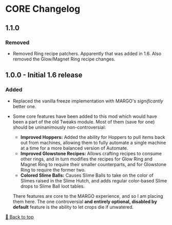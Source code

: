 ﻿# CORE Changelog

## 1.1.0

### Removed

* Removed Ring recipe patchers. Apparently that was added in 1.6. Also removed the Glow/Magnet Ring recipe changes.


## 1.0.0 - Initial 1.6 release

### Added

* Replaced the vanilla freeze implementation with MARGO's *significantly* better one.
* Some core features have been added to this mod which would have been a part of the old Tweaks module. Most of them (save for one) should be uninanimously non-controversial:
    - **Improved Hoppers:** Added the ability for Hoppers to pull items back out from machines, allowing them to fully automate a single machine at a time for a more balanced version of Automate.
    - **Improved Glowstone Recipes:** Allows crafting recipes to consume other rings, and in turn modifies the recipes for Glow Ring and Magnet Ring to require their smaller counterparts, and for Glowstone Ring to require the former two.
    - **Colored Slime Balls:** Causes Slime Balls to take on the color of Slimes raised in the Slime Hutch, and adds regular color-based Slime drops to Slime Ball loot tables.

    There features are core to the MARGO experience, and so I am placing them here. The one controversial **and entirely optional, disabled by default** feature is the ability to let crops die if unwatered.


[🔼 Back to top](#core-changelog)